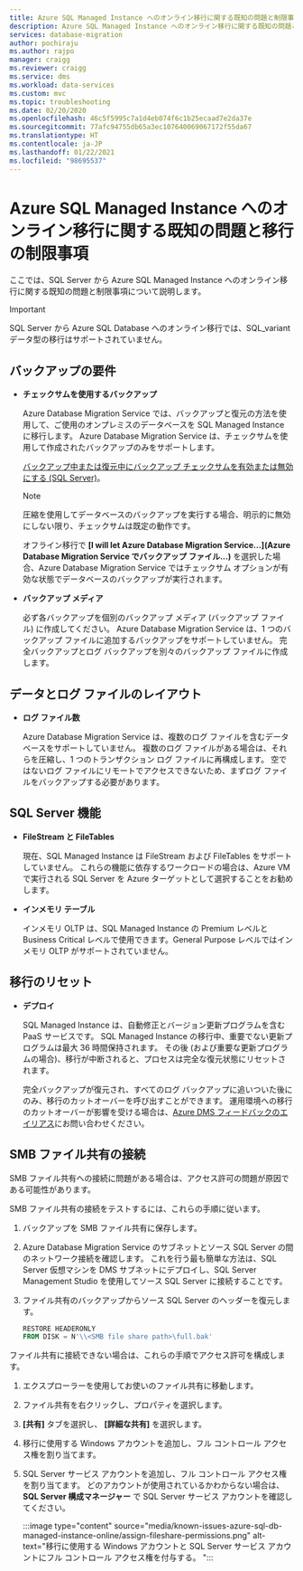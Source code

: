```yaml
---
title: Azure SQL Managed Instance へのオンライン移行に関する既知の問題と制限事項
description: Azure SQL Managed Instance へのオンライン移行に関する既知の問題と移行の制限事項について説明します。
services: database-migration
author: pochiraju
ms.author: rajpo
manager: craigg
ms.reviewer: craigg
ms.service: dms
ms.workload: data-services
ms.custom: mvc
ms.topic: troubleshooting
ms.date: 02/20/2020
ms.openlocfilehash: 46c5f5995c7a1d4eb074f6c1b25ecaad7e2da37e
ms.sourcegitcommit: 77afc94755db65a3ec107640069067172f55da67
ms.translationtype: HT
ms.contentlocale: ja-JP
ms.lasthandoff: 01/22/2021
ms.locfileid: "98695537"
---
```

# <a name="known-issuesmigration-limitations-with-online-migrations-to-azure-sql-managed-instance"></a>Azure SQL Managed Instance へのオンライン移行に関する既知の問題と移行の制限事項

ここでは、SQL Server から Azure SQL Managed Instance へのオンライン移行に関する既知の問題と制限事項について説明します。

> [!IMPORTANT]
> SQL Server から Azure SQL Database へのオンライン移行では、SQL_variant データ型の移行はサポートされていません。

## <a name="backup-requirements"></a>バックアップの要件

- **チェックサムを使用するバックアップ**

    Azure Database Migration Service では、バックアップと復元の方法を使用して、ご使用のオンプレミスのデータベースを SQL Managed Instance に移行します。 Azure Database Migration Service は、チェックサムを使用して作成されたバックアップのみをサポートします。

    [バックアップ中または復元中にバックアップ チェックサムを有効または無効にする (SQL Server)](/sql/relational-databases/backup-restore/enable-or-disable-backup-checksums-during-backup-or-restore-sql-server)。

    > [!NOTE]
    > 圧縮を使用してデータベースのバックアップを実行する場合、明示的に無効にしない限り、チェックサムは既定の動作です。

    オフライン移行で **[I will let Azure Database Migration Service…]\(Azure Database Migration Service でバックアップ ファイル...\)** を選択した場合、Azure Database Migration Service ではチェックサム オプションが有効な状態でデータベースのバックアップが実行されます。

- **バックアップ メディア**

    必ず各バックアップを個別のバックアップ メディア (バックアップ ファイル) に作成してください。 Azure Database Migration Service は、1 つのバックアップ ファイルに追加するバックアップをサポートしていません。 完全バックアップとログ バックアップを別々のバックアップ ファイルに作成します。

## <a name="data-and-log-file-layout"></a>データとログ ファイルのレイアウト

- **ログ ファイル数**

    Azure Database Migration Service は、複数のログ ファイルを含むデータベースをサポートしていません。 複数のログ ファイルがある場合は、それらを圧縮し、1 つのトランザクション ログ ファイルに再構成します。 空ではないログ ファイルにリモートでアクセスできないため、まずログ ファイルをバックアップする必要があります。

## <a name="sql-server-features"></a>SQL Server 機能

- **FileStream と FileTables**

    現在、SQL Managed Instance は FileStream および FileTables をサポートしていません。 これらの機能に依存するワークロードの場合は、Azure VM で実行される SQL Server を Azure ターゲットとして選択することをお勧めします。

- **インメモリ テーブル**

    インメモリ OLTP は、SQL Managed Instance の Premium レベルと Business Critical レベルで使用できます。General Purpose レベルではインメモリ OLTP がサポートされていません。

## <a name="migration-resets"></a>移行のリセット

- **デプロイ**

    SQL Managed Instance は、自動修正とバージョン更新プログラムを含む PaaS サービスです。 SQL Managed Instance の移行中、重要でない更新プログラムは最大 36 時間保持されます。 その後 (および重要な更新プログラムの場合)、移行が中断されると、プロセスは完全な復元状態にリセットされます。

    完全バックアップが復元され、すべてのログ バックアップに追いついた後にのみ、移行のカットオーバーを呼び出すことができます。 運用環境への移行のカットオーバーが影響を受ける場合は、[Azure DMS フィードバックのエイリアス](mailto:dmsfeedback@microsoft.com)にお問い合わせください。

## <a name="smb-file-share-connectivity"></a>SMB ファイル共有の接続

SMB ファイル共有への接続に問題がある場合は、アクセス許可の問題が原因である可能性があります。 

SMB ファイル共有の接続をテストするには、これらの手順に従います。 

1. バックアップを SMB ファイル共有に保存します。 
1. Azure Database Migration Service のサブネットとソース SQL Server の間のネットワーク接続を確認します。 これを行う最も簡単な方法は、SQL Server 仮想マシンを DMS サブネットにデプロイし、SQL Server Management Studio を使用してソース SQL Server に接続することです。 
1. ファイル共有のバックアップからソース SQL Server のヘッダーを復元します。 

   ```sql
   RESTORE HEADERONLY   
   FROM DISK = N'\\<SMB file share path>\full.bak'
   ```

ファイル共有に接続できない場合は、これらの手順でアクセス許可を構成します。 

1. エクスプローラーを使用してお使いのファイル共有に移動します。 
1. ファイル共有を右クリックし、プロパティを選択します。 
1. **[共有]** タブを選択し、 **[詳細な共有]** を選択します。 
1. 移行に使用する Windows アカウントを追加し、フル コントロール アクセス権を割り当てます。 
1. SQL Server サービス アカウントを追加し、フル コントロール アクセス権を割り当てます。 どのアカウントが使用されているかわからない場合は、**SQL Server 構成マネージャー** で SQL Server サービス アカウントを確認してください。 

   :::image type="content" source="media/known-issues-azure-sql-db-managed-instance-online/assign-fileshare-permissions.png" alt-text="移行に使用する Windows アカウントと SQL Server サービス アカウントにフル コントロール アクセス権を付与する。 ":::

